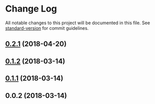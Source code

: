 # Change Log

All notable changes to this project will be documented in this file. See [standard-version](https://github.com/conventional-changelog/standard-version) for commit guidelines.

<a name="0.2.1"></a>
## [0.2.1](https://github.com/buefy/vue-cli-plugin-buefy/compare/v0.1.2...v0.2.1) (2018-04-20)



<a name="0.1.2"></a>
## [0.1.2](https://github.com/buefy/vue-cli-plugin-buefy/compare/v0.1.1...v0.1.2) (2018-03-14)



<a name="0.1.1"></a>
## [0.1.1](https://github.com/buefy/vue-cli-plugin-buefy/compare/v0.0.2...v0.1.1) (2018-03-14)



<a name="0.0.2"></a>
## 0.0.2 (2018-03-14)
